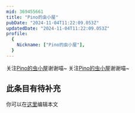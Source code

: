 ```yaml
---
mid: 369455661
title: "Pino的虫小屋"
pubDate: "2024-11-04T11:22:09.053Z"
updatedDate: "2024-11-04T11:22:09.053Z"
profile:
  {
    Nickname: ["Pino的虫小屋"],
  }
---
```


关注[Pino的虫小屋](https://space.bilibili.com/369455661)谢谢喵~ 关注[Pino的虫小屋](https://space.bilibili.com/369455661)谢谢喵~

## 此条目有待补充
你可以在[这里](https://github.com/Yuhanawa/VTuber.ICU-Content/edit/master/v/Pino的虫小屋/index.md)编辑本文
